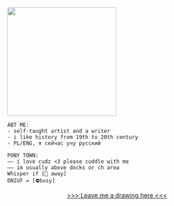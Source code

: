 <image src="https://dl.glitter-graphics.com/pub/507/507361o49yjx0gu6.gif" width = 250px>

~~~
ABT ME:
- self-taught artist and a writer
- i like history from 19th to 20th century
- PL/ENG, я сейчас учу русский
~~~
~~~
PONY TOWN:
—— i love cudz <3 please cuddle with me
—— im usually above docks or ch area 
Whisper if [🌙 away]
DNIUF = [⛔️busy]
~~~
<p align="center">
<a href="https://eiseis.straw.page/"> >>> Leave me a drawing here <<< <a>
</p>
